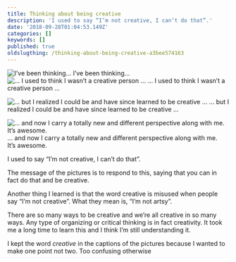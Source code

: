 ```yaml
---
title: Thinking about being creative
description: 'I used to say “I’m not creative, I can’t do that”.'
date: '2018-09-28T01:04:53.149Z'
categories: []
keywords: []
published: true
oldslugthing: /thinking-about-being-creative-a3bee574163
---
```


![I’ve been thinking…](https://cdn-images-1.medium.com/max/1200/1*kdpV_vShTaIrDnKD_xNE2g.jpeg)
I’ve been thinking…![… I used to think I wasn’t a creative person …](https://cdn-images-1.medium.com/max/1200/1*do9a8K020-jMEQ9VM2xgCA.jpeg)
… I used to think I wasn’t a creative person …

![… but I realized I could be and have since learned to be creative …](https://cdn-images-1.medium.com/max/800/1*YuVjGLbisPvlcaud9vUkBQ.jpeg)
… but I realized I could be and have since learned to be creative …

![… and now I carry a totally new and different perspective along with me. It’s awesome.](https://cdn-images-1.medium.com/max/1200/1*Q1JacYr8a1hOz8huVvlFiA.jpeg)
… and now I carry a totally new and different perspective along with me. It’s awesome.

I used to say “I’m not creative, I can’t do that”.

The message of the pictures is to respond to this, saying that you can in fact do that and be creative.

Another thing I learned is that the word creative is misused when people say “I’m not creative”. What they mean is, “I’m not artsy”.

There are so many ways to be creative and we’re all creative in so many ways. Any type of organizing or critical thinking is in fact creativity. It took me a long time to learn this and I think I’m still understanding it.

I kept the word _creative_ in the captions of the pictures because I wanted to make one point not two. Too confusing otherwise
